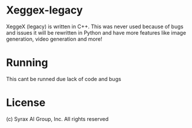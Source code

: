 # Xeggex-legacy
XeggeX (legacy) is written in C++. This was never used because of bugs and issues it will be rewritten in Python and have more features like image generation, video generation and more!

# Running
This cant be runned due lack of code and bugs

# License
(c) Syrax AI Group, Inc. All rights reserved
